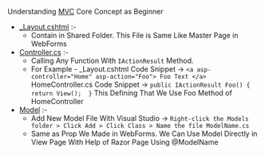 Understanding <a href="https://learn.microsoft.com/en-us/aspnet/core/mvc/overview?view=aspnetcore-8.0">MVC</a> Core Concept as Beginner 

<ul>
  <li>
    <a href="https://learn.microsoft.com/en-us/aspnet/core/mvc/views/layout?view=aspnetcore-8.0">_Layout.cshtml</a> :-
    <ul>
      <li>Contain in Shared Folder. This File is Same Like Master Page in WebForms</li>
    </ul>
  </li>
  <li>
    <a href="https://learn.microsoft.com/en-us/aspnet/core/tutorials/first-mvc-app/adding-controller?view=aspnetcore-8.0&tabs=visual-studio"> Controller.cs</a> :- 
    <ul>
      <li>Calling Any Function With <code>IActionResult</code> Method.</li>
      <li>For Example -
          _Layout.cshtml Code Snippet -> 
          <code>&lta asp-controller="Home" asp-action="Foo"> Foo Text &lt/a></code><br/>
          HomeController.cs Code Snippet -> <code>public IActionResult Foo() { return View();  }</code>
          This Defining That We Use Foo Method of HomeController
      </li>
    </ul>
  </li>
  <li>
    <a href="https://learn.microsoft.com/en-us/aspnet/core/tutorials/first-mvc-app/adding-model?view=aspnetcore-8.0&tabs=visual-studio"> Model</a> :- 
      <ul>
        <li>Add New Model File With Visual Studio -> <code>Right-click the Models folder > Click Add > Click Class > Name the file ModelName.cs</code> </li>
        <li>Same as Prop We Made in WebForms. We Can Use Model Directly in View Page With Help of Razor Page Using @ModelName</li>
      </ul>
  </li>
</ul>
